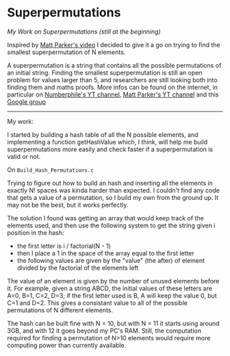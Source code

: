 # Superpermutations

*My Work on Superpermutations (still at the beginning)*


Inspired by [Matt Parker's video](https://www.youtube.com/watch?v=OZzIvl1tbPo) I decided to give it a go on trying to find the smallest superpermutation of N elements.


A superpermutation is a string that contains all the possible permutations of an initial string. Finding the smallest superpermutation is still an open problem for values larger than 5, and researchers are still looking both into finding them and maths proofs. More infos can be found on the internet, in particular on [Numberphile's YT channel](https://www.youtube.com/user/numberphile), [Matt Parker's YT channel](https://www.youtube.com/user/standupmaths/videos) and this [Google group](https://groups.google.com/forum/#!forum/superpermutators)

___

My work:

I started by building a hash table of all the N possible elements, and implementing a function getHashValue which, I think, will help me build superpermutations more easily and check faster if a superpermutation is valid or not.

On `Build_Hash_Permutations.c`

Trying to figure out how to build an hash and inserting all the elements in exactly N! spaces was kinda harder than expected. I couldn't find any code that gets a value of a permutation, so I build my own from the ground up. It may not be the best, but it works perfectly.

The solution I found was getting an array that would keep track of the elements used, and then use the following system to get the string given i position in the hash:
* the first letter is i / factorial(N - 1)
* then I place a 1 in the space of the array equal to the first letter
* the following values are given by the "value" (the after) of element divided by the factorial of the elements left

The value of an element is given by the number of unused elements before it. For example, given a string ABCD, the initial values of these letters are A=0, B=1, C=2, D=3; if the first letter used is B, A will keep the value 0, but C=1 and D=2. This gives a consistant value to all of the possible permutations of N different elements.


The hash can be built fine with N = 10, but with N = 11 it starts using around 3GB, and with 12 it goes beyond my PC's RAM.
Still, the computation required for finding a permutation of N>10 elements would require more computing power than currently available.

